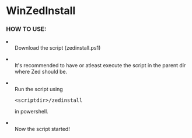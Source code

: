 # WinZedInstall
<h3>HOW TO USE:</h3>
<li>
    <ul>Download the script (zedinstall.ps1)</ul></li>
    <li>
  <ul>It's recommended to have or atleast execute the script in the parent dir where Zed should be.</ul></li>
  <li><ul>Run the script using <pre>&ltscriptdir&gt/zedinstall</pre> in powershell.</ul></li>
  <li><ul>Now the script started!</ul></li>


